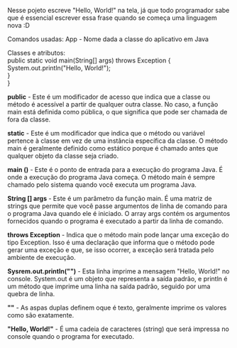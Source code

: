 Nesse pojeto escreve "Hello, World!" na tela, já que todo programador sabe que é essencial escrever essa frase quando se começa uma linguagem nova :D

Comandos usadas:
App - Nome dada a classe do aplicativo em Java

Classes e atributos:
<br>
  public static void main(String[] args) throws Exception { <br>
        System.out.println("Hello, World!"); <br>
        } <br>
  }<br>

<b>public</b> - Este é um modificador de acesso que indica que a classe ou método é acessível a partir de qualquer outra classe. No caso, a função main está definida como pública, o que significa que pode ser chamada de fora da classe. 

<b>static</b> - Este é um modificador que indica que o método ou variável pertence à classe em vez de uma instância específica da classe. O método main é geralmente definido como estático porque é chamado antes que qualquer objeto da classe seja criado.

<b>main ()</b> - Este é o ponto de entrada para a execução do programa Java. É onde a execução do programa Java começa. O método main é sempre chamado pelo sistema quando você executa um programa Java.

<b>String [] args</b> - Este é um parâmetro da função main. É uma matriz de strings que permite que você passe argumentos de linha de comando para o programa Java quando ele é iniciado. O array args contém os argumentos fornecidos quando o programa é executado a partir da linha de comando.

<b>throws Exception</b> - Indica que o método main pode lançar uma exceção do tipo Exception. Isso é uma declaração que informa que o método pode gerar uma exceção e que, se isso ocorrer, a exceção será tratada pelo ambiente de execução.

<b>Sysrem.out.println("")</b> - Esta linha imprime a mensagem "Hello, World!" no console. System.out é um objeto que representa a saída padrão, e println é um método que imprime uma linha na saída padrão, seguido por uma quebra de linha.

<b>""</b> - As aspas duplas definem oque é texto, geralmente imprime os valores como são exatamente.

<b>"Hello, World!"</b> - É uma cadeia de caracteres (string) que será impressa no console quando o programa for executado.
